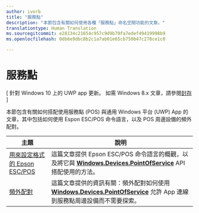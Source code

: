 ```yaml
---
author: ivorb
title: "服務點"
description: "本節包含有關如何使用各種「服務點」命名空間功能的文章。"
translationtype: Human Translation
ms.sourcegitcommit: e28134c21654c957c9d9b70fa7edef49419998b9
ms.openlocfilehash: 0db6e9dbc8b2c1a7ab01e65cb750b47c278ce1c0

---
```

# 服務點

\[ 針對 Windows 10 上的 UWP app 更新。 如需 Windows 8.x 文章，請參閱[封存](http://go.microsoft.com/fwlink/p/?linkid=619132) \]

本節包含有關如何搭配使用服務點 (POS) 與通用 Windows 平台 (UWP) App 的文章，其中包括如何使用 Espon ESC/POS 命令語言，以及 POS 周邊設備的頻外配對。

|主題|說明|
|--------|------------------|
| [用來設定格式的 Epson ESC/POS](epson-esc-pos-with-formatting.md)   | 這篇文章提供 Epson ESC/POS 命令語言的概觀，以及將它與 [**Windows.Devices.PointOfService**](https://msdn.microsoft.com/library/windows/apps/windows.devices.pointofservice.aspx) API 搭配使用的方法。 |
| [頻外配對](out-of-band-pairing.md) | 這篇文章提供的資訊有關：頻外配對如何使用 [**Windows.Devices.PointOfService**](https://msdn.microsoft.com/library/windows/apps/windows.devices.pointofservice.aspx) 允許 App 連線到服務點周邊設備而不需要探索。 |




<!--HONumber=Sep16_HO2-->


